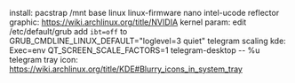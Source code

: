 install: pacstrap /mnt base linux linux-firmware nano intel-ucode reflector
graphic: https://wiki.archlinux.org/title/NVIDIA
kernel param: edit /etc/default/grub add `ibt=off` to GRUB_CMDLINE_LINUX_DEFAULT="loglevel=3 quiet"
telegram scaling kde: Exec=env QT_SCREEN_SCALE_FACTORS=1 telegram-desktop -- %u
telegram tray icon: https://wiki.archlinux.org/title/KDE#Blurry_icons_in_system_tray

